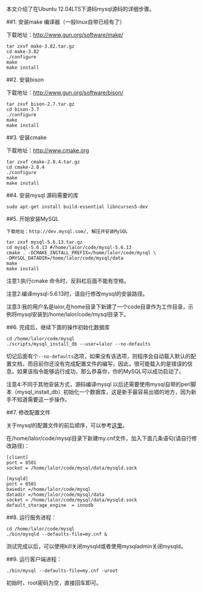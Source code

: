<!--本文使用了markdown编辑，感兴趣的同学可以自行google-->

本文介绍了在Ubuntu 12.04LTS下源码mysql源码的详细步骤。

##1. 安装make 编译器（一般linux自带已经有了）

下载地址：http://www.gun.org/software/make/

	tar zxvf make-3.82.tar.gz
	cd make-3.82
	./configure
	make
	make install


##2. 安装bison

下载地址：http://www.gun.org/software/bison/

	tar zxvf bison-2.7.tar.gz
	cd bison-3.7
	./configure
	make
	make install


##3. 安装cmake

下载地址：http://www.cmake.org

	tar zxvf cmake-2.8.4.tar.gz
	cd cmake-2.8.4
	./configure
	make
	make install

##4. 安装mysql 源码需要的库

	sudo apt-get install build-essential libncurses5-dev

##5. 开始安装MySQL

	下载地址：http://dev.mysql.com/, 解压并安装MySQL

	tar zxvf mysql-5.6.13.tar.gz
	cd mysql-5.6.13 #/home/lalor/code/mysql-5.6.13
    cmake . -DCMAKE_INSTALL_PREFIX=/home/lalor/code/mysql \
    -DMYSQL_DATADIR=/home/lalor/code/mysql/data
	make
	make install

注意1:执行cmake 命令时，反斜杠后面不能有空格。

注意2:编译mysql-5.6.13时，请自行修改mysql的安装路径。

注意3:我的用户名是lalor,在home目录下新建了一个code目录作为工作目录，示例将mysql安装到/home/lalor/code/mysql目录下。

##6. 完成后，继续下面的操作初始化数据库

	cd /home/lalor/code/mysql
	./scripts/mysql_install_db --user=lalor --no-defaults

切记后面有个`--no-defaults`选项，如果没有该选项，则程序会自动载入默认的配置文档，而目前你还没有完成配置文件的编写，因此，很可能载入的是错误的信息。如果该指令能够运行成功，那么恭喜你，你的MySQL可以成功启动了。

注意4:不同于其他安装方式，源码编译mysql 以后还需要使用mysql自带的perl脚本（mysql_install_db）初始化一个数据库，这是新手最容易出错的地方，因为新手不知道需要这一步操作。

##7. 修改配置文件

关于mysql的配置文件的前后顺序，可以参考[这里](http://weibo.com/2216172320/zxUaAaiuu)。

在/home/lalor/code/mysql目录下新建my.cnf文件，加入下面几条语句(请自行修改路径)：

	[client]
    port = 8501
	socket = /home/lalor/code/mysql/data/mysqld.sock

	[mysqld]
    port = 8501
	basedir =/home/lalor/code/mysql
	datadir =/home/lalor/code/mysql/data
	socket = /home/lalor/code/mysql/data/mysqld.sock
    default_storage_engine  = innodb


##8. 运行服务进程：

	cd /home/lalor/code/mysql
    ./bin/mysqld --defaults-file=my.cnf &

测试完成以后，可以使用kill关闭mysqld或者使用mysqladmin关闭mysqld。

##9. 运行客户端进程：

	./bin/mysql --defaults-file=my.cnf -uroot

初始时，root密码为空，直接回车即可。

